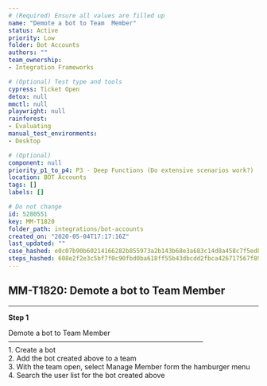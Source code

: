 ```yaml
---
# (Required) Ensure all values are filled up
name: "Demote a bot to Team  Member"
status: Active
priority: Low
folder: Bot Accounts
authors: ""
team_ownership: 
- Integration Frameworks

# (Optional) Test type and tools
cypress: Ticket Open
detox: null
mmctl: null
playwright: null
rainforest: 
- Evaluating
manual_test_environments: 
- Desktop

# (Optional)
component: null
priority_p1_to_p4: P3 - Deep Functions (Do extensive scenarios work?)
location: BOT Accounts
tags: []
labels: []

# Do not change
id: 5280551
key: MM-T1820
folder_path: integrations/bot-accounts
created_on: "2020-05-04T17:17:16Z"
last_updated: ""
case_hashed: e0c07b90b60214166282b855973a2b143b68e3a683c14d8a458c7f5ed89c3c0e357ce3470424bea93d1e24bd896cb5b5
steps_hashed: 608e2f2e3c5bf7f0c90fbd0ba618ff55b43dbcdd2fbca426717567f890daeecb95247cee40fc374a4690c19b71efca6a
---
```


## MM-T1820: Demote a bot to Team Member

---

**Step 1**

Demote a bot to Team Member\
————————————————————————————\
1\. Create a bot\
2\. Add the bot created above to a team\
3\. With the team open, select Manage Member form the hamburger menu\
4\. Search the user list for the bot created above
